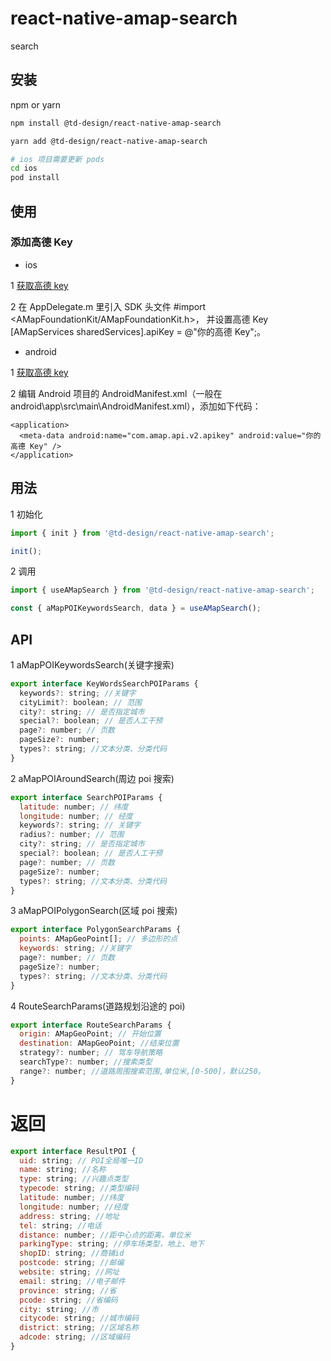 # react-native-amap-search

search

## 安装

npm or yarn

```sh
npm install @td-design/react-native-amap-search

yarn add @td-design/react-native-amap-search

# ios 项目需要更新 pods
cd ios
pod install
```

## 使用

### 添加高德 Key

- ios

1 [获取高德 key](https://lbs.amap.com/api/android-sdk/guide/create-project/get-key)

2 在 AppDelegate.m 里引入 SDK 头文件 #import <AMapFoundationKit/AMapFoundationKit.h>， 并设置高德 Key [AMapServices sharedServices].apiKey = @"你的高德 Key";。

- android

1 [获取高德 key](https://lbs.amap.com/api/android-sdk/guide/create-project/get-key)

2 编辑 Android 项目的 AndroidManifest.xml（一般在 android\app\src\main\AndroidManifest.xml），添加如下代码：

```
<application>
  <meta-data android:name="com.amap.api.v2.apikey" android:value="你的高德 Key" />
</application>
```

## 用法

1 初始化

```js
import { init } from '@td-design/react-native-amap-search';

init();
```

2 调用

```js
import { useAMapSearch } from '@td-design/react-native-amap-search';

const { aMapPOIKeywordsSearch, data } = useAMapSearch();
```

## API

1 aMapPOIKeywordsSearch(关键字搜索)

```js
export interface KeyWordsSearchPOIParams {
  keywords?: string; //关键字
  cityLimit?: boolean; // 范围
  city?: string; // 是否指定城市
  special?: boolean; // 是否人工干预
  page?: number; // 页数
  pageSize?: number;
  types?: string; //文本分类、分类代码
}
```

2 aMapPOIAroundSearch(周边 poi 搜索)

```js
export interface SearchPOIParams {
  latitude: number; // 纬度
  longitude: number; // 经度
  keywords?: string; // 关键字
  radius?: number; // 范围
  city?: string; // 是否指定城市
  special?: boolean; // 是否人工干预
  page?: number; // 页数
  pageSize?: number;
  types?: string; //文本分类、分类代码
}
```

3 aMapPOIPolygonSearch(区域 poi 搜索)

```js
export interface PolygonSearchParams {
  points: AMapGeoPoint[]; // 多边形的点
  keywords: string; //关键字
  page?: number; // 页数
  pageSize?: number;
  types?: string; //文本分类、分类代码
}
```

4 RouteSearchParams(道路规划沿途的 poi)

```js
export interface RouteSearchParams {
  origin: AMapGeoPoint; // 开始位置
  destination: AMapGeoPoint; //结束位置
  strategy?: number; // 驾车导航策略
  searchType?: number; //搜索类型
  range?: number; //道路周围搜索范围,单位米,[0-500]，默认250。
}
```

# 返回

```js
export interface ResultPOI {
  uid: string; // POI全局唯一ID
  name: string; //名称
  type: string; //兴趣点类型
  typecode: string; //类型编码
  latitude: number; //纬度
  longitude: number; //经度
  address: string; //地址
  tel: string; //电话
  distance: number; //距中心点的距离，单位米
  parkingType: string; //停车场类型，地上、地下
  shopID: string; //商铺id
  postcode: string; //邮编
  website: string; //网址
  email: string; //电子邮件
  province: string; //省
  pcode: string; //省编码
  city: string; //市
  citycode: string; //城市编码
  district: string; //区域名称
  adcode: string; //区域编码
}
```
